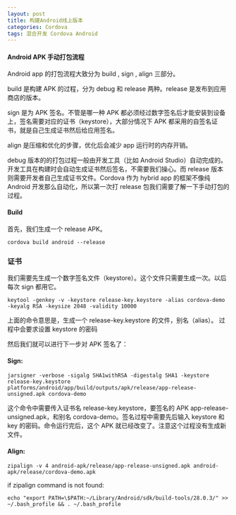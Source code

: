 ```yaml
---
layout: post
title: 构建Android线上版本
categories: Cordova
tags: 混合开发 Cordova Android
---
```


#### Android APK 手动打包流程
Android app 的打包流程大致分为 build , sign , align 三部分。

build 是构建 APK 的过程，分为 debug 和 release 两种。release 是发布到应用商店的版本。

sign 是为 APK 签名。不管是哪一种 APK 都必须经过数字签名后才能安装到设备上，签名需要对应的证书（keystore），大部分情况下 APK 都采用的自签名证书，就是自己生成证书然后给应用签名。

align 是压缩和优化的步骤，优化后会减少 app 运行时的内存开销。

debug 版本的的打包过程一般由开发工具（比如 Android Studio）自动完成的。开发工具在构建时会自动生成证书然后签名，不需要我们操心。而 release 版本则需要开发者自己生成证书文件。Cordova 作为 hybrid app 的框架不像纯 Android 开发那么自动化，所以第一次打 release 包我们需要了解一下手动打包的过程。

#### Build
首先，我们生成一个 release APK。

```cordova build android --release```

### 证书
我们需要先生成一个数字签名文件（keystore）。这个文件只需要生成一次。以后每次 sign 都用它。

```keytool -genkey -v -keystore release-key.keystore -alias cordova-demo -keyalg RSA -keysize 2048 -validity 10000```

上面的命令意思是，生成一个 release-key.keystore 的文件，别名（alias）。
过程中会要求设置 keystore 的密码

然后我们就可以进行下一步对 APK 签名了：

#### Sign:

```jarsigner -verbose -sigalg SHA1withRSA -digestalg SHA1 -keystore release-key.keystore platforms/android/app/build/outputs/apk/release/app-release-unsigned.apk cordova-demo```

这个命令中需要传入证书名 release-key.keystore，要签名的 APK app-release-unsigned.apk，和别名 cordova-demo。签名过程中需要先后输入 keystore 和 key 的密码。命令运行完后，这个 APK 就已经改变了。注意这个过程没有生成新文件。


#### Align:
```zipalign -v 4 android-apk/release/app-release-unsigned.apk android-apk/release/cordova-demo.apk```

if zipalign command is not found:

```echo "export PATH=\$PATH:~/Library/Android/sdk/build-tools/28.0.3/" >> ~/.bash_profile && . ~/.bash_profile```







